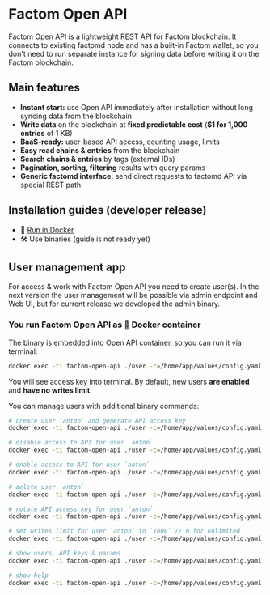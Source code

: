 # Factom Open API
Factom Open API is a lightweight REST API for Factom blockchain. It connects to existing factomd node and has a built-in Factom wallet, so you don't need to run separate instance for signing data before writing it on the Factom blockchain.

## Main features
* **Instant start:** use Open API immediately after installation without long syncing data from the blockchain
* **Write data** on the blockchain at **fixed predictable cost** (**$1 for 1,000 entries** of 1 KB)
* **BaaS-ready:** user-based API access, counting usage, limits
* **Easy read chains & entries** from the blockchain
* **Search chains & entries** by tags (external IDs)
* **Pagination, sorting, filtering** results with query params
* **Generic factomd interface:** send direct requests to factomd API via special REST path

## Installation guides (developer release)
* 🐳 <a href="https://github.com/DeFacto-Team/Factom-Open-API/blob/master/guides/INSTALL_DOCKER.md">Run in Docker</a>
* 🛠 Use binaries (guide is not ready yet)

## User management app

For access & work with Factom Open API you need to create user(s).
In the next version the user management will be possible via admin endpoint and Web UI, but for current release we developed the admin binary.

### You run Factom Open API as 🐳 Docker container
The binary is embedded into Open API container, so you can run it via terminal:
```bash
docker exec -ti factom-open-api ./user -c=/home/app/values/config.yaml create anton
```
You will see access key into terminal.
By default, new users **are enabled** and **have no writes limit**.

You can manage users with additional binary commands:
```bash
# create user `anton` and generate API access key
docker exec -ti factom-open-api ./user -c=/home/app/values/config.yaml create anton

# disable access to API for user `anton`
docker exec -ti factom-open-api ./user -c=/home/app/values/config.yaml disable anton

# enable access to API for user `anton`
docker exec -ti factom-open-api ./user -c=/home/app/values/config.yaml enable anton

# delete user `anton`
docker exec -ti factom-open-api ./user -c=/home/app/values/config.yaml delete anton

# rotate API access key for user `anton`
docker exec -ti factom-open-api ./user -c=/home/app/values/config.yaml rotate-key anton

# set writes limit for user `anton` to `1000` // 0 for unlimited
docker exec -ti factom-open-api ./user -c=/home/app/values/config.yaml set-limit anton 1000

# show users, API keys & params
docker exec -ti factom-open-api ./user -c=/home/app/values/config.yaml ls

# show help
docker exec -ti factom-open-api ./user -c=/home/app/values/config.yaml help
```
